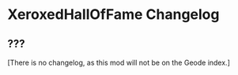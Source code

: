 # XeroxedHallOfFame Changelog
## ???
[There is no changelog, as this mod will not be on the Geode index.]